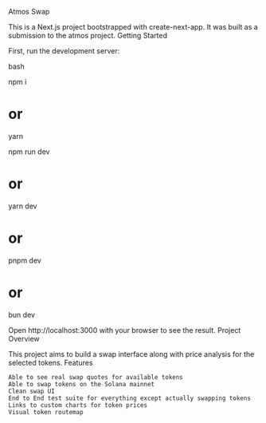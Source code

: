 Atmos Swap

This is a Next.js project bootstrapped with create-next-app. It was built as a submission to the atmos project.
Getting Started

First, run the development server:

bash

npm i 
# or
yarn

npm run dev
# or
yarn dev
# or
pnpm dev
# or
bun dev

Open http://localhost:3000 with your browser to see the result.
Project Overview

This project aims to build a swap interface along with price analysis for the selected tokens.
Features

    Able to see real swap quotes for available tokens
    Able to swap tokens on the Solana mainnet
    Clean swap UI
    End to End test suite for everything except actually swapping tokens
    Links to custom charts for token prices
    Visual token routemap

